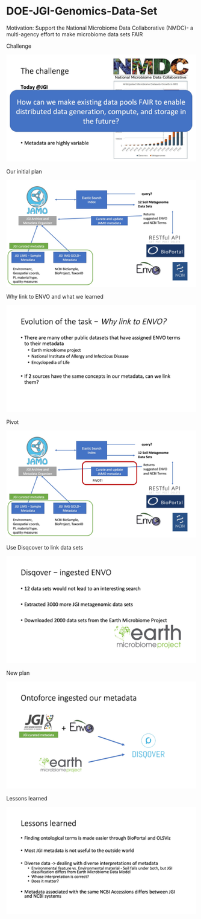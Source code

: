 
# DOE-JGI-Genomics-Data-Set
Motivation: Support the National Microbiome Data Collaborative (NMDC)- a multi-agency effort to make microbiome data sets FAIR

Challenge

![Diagram](/slides/Slide2.jpg)

Our initial plan

![Diagram](/slides/Slide3.jpg)

Why link to ENVO and what we learned

![Diagram](/slides/Slide4.jpg)

Pivot 

![Diagram](/slides/Slide6.jpg)

Use Disqcover to link data sets

![Diagram](/slides/Slide5.jpg)

New plan

![Diagram](/slides/Slide7.jpg)

Lessons learned

![Diagram](/slides/Slide8.jpg)
